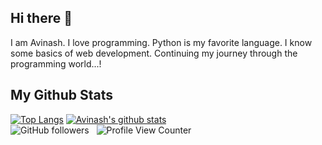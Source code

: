 ## Hi there 👋
I am Avinash. I love programming. Python is my favorite language. I know some basics of web development. Continuing my journey through the programming world...!

My Github Stats
-----------------
 [![Top Langs](https://github-readme-stats.vercel.app/api/top-langs/?username=avinashhnishal&langs_count=5&theme=radical&hide_border=True&border_radius=10)](https://github.com/anuraghazra/github-readme-stats)                   [![Avinash's github stats](https://github-readme-stats.vercel.app/api?username=avinashhnishal&count_private=true&show_icons=true&theme=radical&hide_rank=false&hide_border=True&border_radius=10)](https://github.com/anuraghazra/github-readme-stats)<br>
![GitHub followers](https://img.shields.io/github/followers/avinashhnishal?style=social) &nbsp;
![Profile View Counter](https://komarev.com/ghpvc/?username=avinashhnishal)
